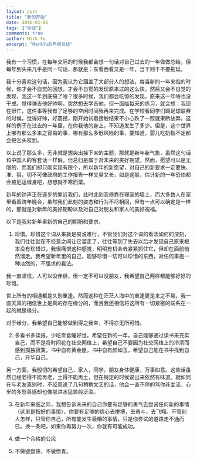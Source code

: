 ```yaml
---
layout: post
title: "新的开始"
date: 2016-01-01
tags: ["杂谈"]
comments: true
author: Mark-Yu
excerpt: "MarkYu的年初总结"
---
```


我有一个习惯，在每年交际的时候我都会想一句话对自己过去的一年做做总结，但每年到头来几乎是同一句话，那就是：东看西看又是一年，当干则干不要拖延。

我十分喜欢这句话，因为我认为它涵盖了大部分人的想法，每当新的一年来临的时候，你才会不自觉的回想，才会不自觉的发现原来过的这么快，然后又会不自觉的发现，我这一年到底搞了啥？很多时候，我们都会吃惊的发现，原来这一年啥也没干成。觉得弹吉他好帅啊，突然想去学吉他，但一面临每天的练习，就会想：我现在很忙，这件事等我有了足够的空闲时间我再来完成。在学校看同学们踢足球联赛的时候，觉得好帅，好震撼，刚开始试着接触结果不小心跌了一跤就果断放弃。这样的例子在过去的一年里，在你我他的身上，不知道发生了多少。但是，这个世界上哪有那么多来之容易的事，哪有那么多低风险的事，要知道，婴儿吃奶指不定都会把舌头咬到。

以上说了那么多，无非就是想突出接下来的主题，那就是新年新气象，虽然这句话和中国人的客套话一样假，但总归是属于对未来的美好期望。然而，愿望可以是无限的，而我们却只能实现有限个，所以新年的新愿望，对自己的新要求一定要快、准、狠，切不可像政府的工作报告一样又臭又长，如是这般，估计新的一年恐怕都会被厄运缠身吧，想想就不寒而栗。

新年的钟声正在逐步的靠近我们，此时此刻我倚靠在寝室的墙上，而大多数人在家里看着跨年晚会，虽然我们此刻的姿态和行为不尽相同，但有一点可以确定是一样的，那就是对新年的美好期盼以及对自己对朋友和家人的美好祝福。

以下是我对新年里新的自己的期盼和要求。

1. 珍惜。珍惜这个词从来就是易说难行，不管我们对这个词的看法如何的深刻，我们往往就在不经意之间让它溜走了，往往等到了失去以后才发现自己原来根本没有珍惜过，我很痛恨这种感觉，明明有机会去紧紧抓住它，但却在面前悄然溜走。我希望新年里的自己，能够珍惜一切可以珍惜的东西，对任何事抱一种淡然的，不强求的看法。

我一直坚信，人可以没伴侣，但一定不可以没朋友，我希望自己两样都能够好好的珍惜。

世上所有的相遇都是久别重逢。然而这种在茫茫人海中的重逢更是来之不易，我一直天真的相信世上是真的存在缘分的，而且我还相信将这所有一切紧密的联系在一起的就是缘分。

对于缘分，我希望自己能够做到得之我幸，不得亦无所可惜。

2. 多看书多读报，少吃零食睡好觉。希望在新的一年，自己能够通过读书来充实自己，而不是将时间花在社交网络上，希望自己不要因为社交网络上的冷清而感到孤独寂寞，书中自有黄金屋，书中自有颜如玉，希望自己能在书中找到自己，升华自己。

另一方面，我殷切的希望自己，家人，同学，朋友身体健康，万事如意。这些话虽然已经老得不能再老，土得不能再土，但在特定的时候说出来依然有味道。就如同在与老友离别时，不经意说了几句稍稍文艺的话，他会一直不停的骂你非主流，心里的多愁善感却也像那洪水猛兽般泛滥。

3. 在新年来临之际，我想告诉未来的自己你要有足够的勇气去尝试任何新的事情（这里是指好的事情），你要有足够的信心去拼搏，去奋斗，去飞翔。不管别人怎样，只管你自己，所有能发生最糟的事情，只是你尝试的道路走不通而已。换一条吧，如果你再努力一次，你就有可能成功。

4. 做一个合格的公民
   
5. 不做键盘侠，不做愤青。